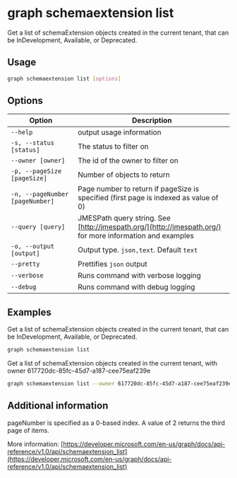 # graph schemaextension list

Get a list of schemaExtension objects created in the current tenant, that can be InDevelopment, Available, or Deprecated.

## Usage

```sh
graph schemaextension list [options]
```

## Options

Option|Description
------|-----------
`--help`|output usage information
`-s, --status [status]`|The status to filter on
`--owner [owner]`|The id of the owner to filter on
`-p, --pageSize [pageSize]`|Number of objects to return
`-n, --pageNumber [pageNumber]`|Page number to return if pageSize is specified (first page is indexed as value of 0)
`--query [query]`|JMESPath query string. See [http://jmespath.org/](http://jmespath.org/) for more information and examples
`-o, --output [output]`|Output type. `json,text`. Default `text`
`--pretty`|Prettifies `json` output
`--verbose`|Runs command with verbose logging
`--debug`|Runs command with debug logging

## Examples

Get a list of schemaExtension objects created in the current tenant, that can be InDevelopment, Available, or Deprecated.

```sh
graph schemaextension list 
```

Get a list of schemaExtension objects created in the current tenant, with owner 617720dc-85fc-45d7-a187-cee75eaf239e

```sh
graph schemaextension list --owner 617720dc-85fc-45d7-a187-cee75eaf239e
```

## Additional information

pageNumber is specified as a 0-based index. A value of 2 returns the third page of items. 

More information: [https://developer.microsoft.com/en-us/graph/docs/api-reference/v1.0/api/schemaextension_list](https://developer.microsoft.com/en-us/graph/docs/api-reference/v1.0/api/schemaextension_list)
